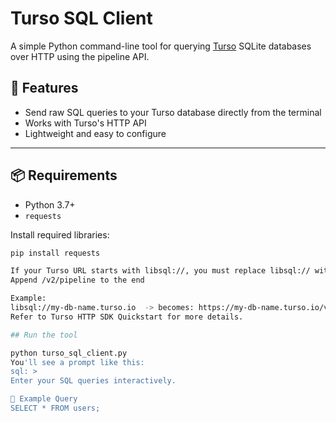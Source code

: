 # Turso SQL Client

A simple Python command-line tool for querying [Turso](https://turso.tech/) SQLite databases over HTTP using the pipeline API.

## 🔧 Features

- Send raw SQL queries to your Turso database directly from the terminal
- Works with Turso's HTTP API
- Lightweight and easy to configure

---

## 📦 Requirements

- Python 3.7+
- `requests`

Install required libraries:

```bash
pip install requests

If your Turso URL starts with libsql://, you must replace libsql:// with https://
Append /v2/pipeline to the end

Example:
libsql://my-db-name.turso.io  -> becomes: https://my-db-name.turso.io/v2/pipeline
Refer to Turso HTTP SDK Quickstart for more details.

## Run the tool

python turso_sql_client.py
You'll see a prompt like this:
sql: >
Enter your SQL queries interactively.

🔎 Example Query
SELECT * FROM users;
